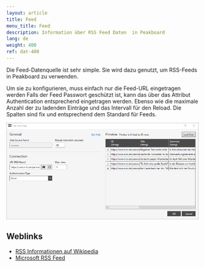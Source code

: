 ```yaml
---
layout: article
title: Feed
menu_title: Feed
description: Information über RSS Feed Daten  in Peakboard
lang: de
weight: 400
ref: dat-400
---
```


Die Feed-Datenquelle ist sehr simple. Sie wird dazu genutzt, um RSS-Feeds in Peakboard zu verwenden.

Um sie zu konfigurieren, muss einfach nur die Feed-URL eingetragen werden Falls der Feed Passwort geschützt ist, kann das über das Attribut Authentication entsprechend eingetragen werden. Ebenso wie die maximale Anzahl der zu ladenden Einträge und das Intervall für den Reload. Die Spalten sind fix und entsprechend dem Standard für Feeds.

 ![Add Data Dialog](/assets/images/data-sources/feed/feed-add-data-dialog.png)

## Weblinks

- [RSS Informationen auf Wikipedia](https://de.wikipedia.org/wiki/RSS_(Web-Feed))
- [Microsoft RSS Feed](http://www.finanzen.net/rss/Microsoft-RSS-Feed)

